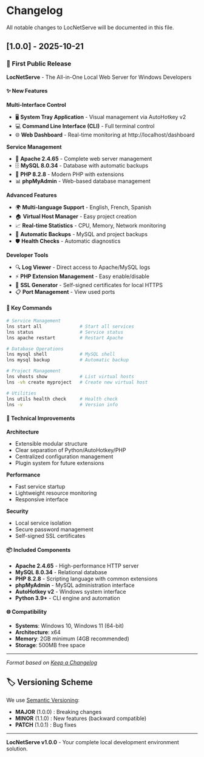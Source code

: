 # Changelog

All notable changes to LocNetServe will be documented in this file.

## [1.0.0] - 2025-10-21

### 🚀 First Public Release

**LocNetServe** - The All-in-One Local Web Server for Windows Developers

#### ✨ New Features

**Multi-Interface Control**
- 🖥️ **System Tray Application** - Visual management via AutoHotkey v2
- 💻 **Command Line Interface (CLI)** - Full terminal control
- 🌐 **Web Dashboard** - Real-time monitoring at http://localhost/dashboard

**Service Management**
- 🔧 **Apache 2.4.65** - Complete web server management
- 🗄️ **MySQL 8.0.34** - Database with automatic backups
- 🐘 **PHP 8.2.8** - Modern PHP with extensions
- 📊 **phpMyAdmin** - Web-based database management

**Advanced Features**
- 🌍 **Multi-language Support** - English, French, Spanish
- 🏠 **Virtual Host Manager** - Easy project creation
- 📈 **Real-time Statistics** - CPU, Memory, Network monitoring
- 🔄 **Automatic Backups** - MySQL and project backups
- 🛡️ **Health Checks** - Automatic diagnostics

**Developer Tools**
- 🔍 **Log Viewer** - Direct access to Apache/MySQL logs
- ⚡ **PHP Extension Management** - Easy enable/disable
- 🔐 **SSL Generator** - Self-signed certificates for local HTTPS
- 📋 **Port Management** - View used ports

#### 🎯 Key Commands

```bash
# Service Management
lns start all              # Start all services
lns status                 # Service status
lns apache restart         # Restart Apache

# Database Operations
lns mysql shell            # MySQL shell
lns mysql backup           # Automatic backup

# Project Management
lns vhosts show            # List virtual hosts
lns -vh create myproject   # Create new virtual host

# Utilities
lns utils health check     # Health check
lns -v                     # Version info
```

#### 🔧 Technical Improvements

**Architecture**
- Extensible modular structure
- Clear separation of Python/AutoHotkey/PHP
- Centralized configuration management
- Plugin system for future extensions

**Performance**
- Fast service startup
- Lightweight resource monitoring
- Responsive interface

**Security**
- Local service isolation
- Secure password management
- Self-signed SSL certificates

#### 📦 Included Components

- **Apache 2.4.65** - High-performance HTTP server
- **MySQL 8.0.34** - Relational database
- **PHP 8.2.8** - Scripting language with common extensions
- **phpMyAdmin** - MySQL administration interface
- **AutoHotkey v2** - Windows system interface
- **Python 3.9+** - CLI engine and automation

#### 🌐 Compatibility

- **Systems**: Windows 10, Windows 11 (64-bit)
- **Architecture**: x64
- **Memory**: 2GB minimum (4GB recommended)
- **Storage**: 500MB free space

---

*Format based on [Keep a Changelog](https://keepachangelog.com/en/1.0.0/)*

## 🏷️ Versioning Scheme

We use [Semantic Versioning](https://semver.org/):
- **MAJOR** (1.0.0) : Breaking changes
- **MINOR** (1.1.0) : New features (backward compatible)
- **PATCH** (1.0.1) : Bug fixes

---

**LocNetServe v1.0.0** - Your complete local development environment solution.